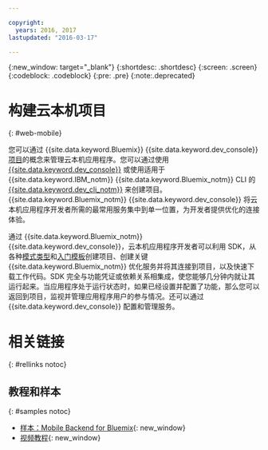 ```yaml
---

copyright:
  years: 2016, 2017
lastupdated: "2016-03-17"

---
```

{:new_window: target="_blank"}
{:shortdesc: .shortdesc}
{:screen: .screen}
{:codeblock: .codeblock}
{:pre: .pre}
{:note:.deprecated}

# 构建云本机项目
{: #web-mobile}

您可以通过 {{site.data.keyword.Bluemix}} {{site.data.keyword.dev_console}} [项目](projects.html)的概念来管理云本机应用程序。您可以通过使用 [{{site.data.keyword.dev_console}}](devex.html) 或使用适用于 {{site.data.keyword.IBM_notm}} {{site.data.keyword.Bluemix_notm}} CLI 的 [{{site.data.keyword.dev_cli_notm}}](dev_cli.html) 来创建项目。{{site.data.keyword.Bluemix_notm}} {{site.data.keyword.dev_console}} 将云本机应用程序开发者所需的最常用服务集中到单一位置，为开发者提供优化的连接体验。

通过 {{site.data.keyword.Bluemix_notm}} {{site.data.keyword.dev_console}}，云本机应用程序开发者可以利用 SDK，从各种[模式类型](patterns.html)和[入门模板](starters.html)创建项目、创建关键 {{site.data.keyword.Bluemix_notm}} 优化服务并将其连接到项目，以及快速下载工作代码。SDK 完全与功能凭证或依赖关系相集成，使您能够几分钟内就让其运行起来。当应用程序处于运行状态时，如果已经设置并配置了功能，那么您可以返回到项目，监视并管理应用程序用户的参与情况。还可以通过 {{site.data.keyword.dev_console}} 配置和管理服务。

<!--
While the {{site.data.keyword.Bluemix_notm}} {{site.data.keyword.dev_console}} provides an integrated development experience, some developers might still want to have finer-grained control and wire services together manually. If this is your preferred approach, you might want to consider using the [{{site.data.keyword.mobilefirstbp}} Starter boilerplate](try_mobile.html).
-->

<!--With {{site.data.keyword.Bluemix}} Mobile services, you can incorporate pre-built, managed, and scalable cloud services into your mobile applications. You can focus on building your mobile apps, instead of the complexities of managing the back-end infrastructure.

The Mobile dashboard provides an integrated experience on {{site.data.keyword.Bluemix_notm}} where you can create mobile projects easily from within the dashboard.
-->


# 相关链接
{: #rellinks notoc}

## 教程和样本
{: #samples notoc}

* [样本：Mobile Backend for Bluemix](https://github.com/ibm-bluemix-mobile-services/mobiledashboard-storecatalog-backend){: new_window}
* [视频教程](https://www.youtube.com/channel/UCRW4t4Hzm9gzuiq5naERkCw){: new_window}
